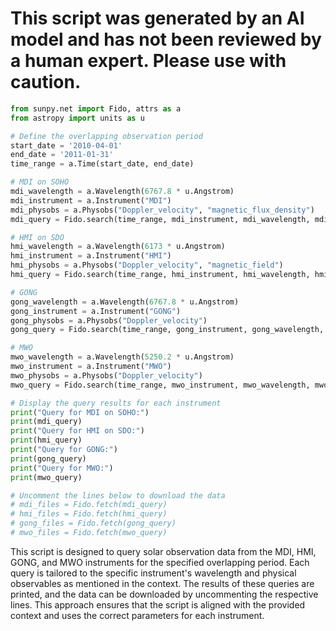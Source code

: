 # This script was generated by an AI model and has not been reviewed by a human expert. Please use with caution.

```python
from sunpy.net import Fido, attrs as a
from astropy import units as u

# Define the overlapping observation period
start_date = '2010-04-01'
end_date = '2011-01-31'
time_range = a.Time(start_date, end_date)

# MDI on SOHO
mdi_wavelength = a.Wavelength(6767.8 * u.Angstrom)
mdi_instrument = a.Instrument("MDI")
mdi_physobs = a.Physobs("Doppler_velocity", "magnetic_flux_density")
mdi_query = Fido.search(time_range, mdi_instrument, mdi_wavelength, mdi_physobs)

# HMI on SDO
hmi_wavelength = a.Wavelength(6173 * u.Angstrom)
hmi_instrument = a.Instrument("HMI")
hmi_physobs = a.Physobs("Doppler_velocity", "magnetic_field")
hmi_query = Fido.search(time_range, hmi_instrument, hmi_wavelength, hmi_physobs)

# GONG
gong_wavelength = a.Wavelength(6767.8 * u.Angstrom)
gong_instrument = a.Instrument("GONG")
gong_physobs = a.Physobs("Doppler_velocity")
gong_query = Fido.search(time_range, gong_instrument, gong_wavelength, gong_physobs)

# MWO
mwo_wavelength = a.Wavelength(5250.2 * u.Angstrom)
mwo_instrument = a.Instrument("MWO")
mwo_physobs = a.Physobs("Doppler_velocity")
mwo_query = Fido.search(time_range, mwo_instrument, mwo_wavelength, mwo_physobs)

# Display the query results for each instrument
print("Query for MDI on SOHO:")
print(mdi_query)
print("Query for HMI on SDO:")
print(hmi_query)
print("Query for GONG:")
print(gong_query)
print("Query for MWO:")
print(mwo_query)

# Uncomment the lines below to download the data
# mdi_files = Fido.fetch(mdi_query)
# hmi_files = Fido.fetch(hmi_query)
# gong_files = Fido.fetch(gong_query)
# mwo_files = Fido.fetch(mwo_query)
```

This script is designed to query solar observation data from the MDI, HMI, GONG, and MWO instruments for the specified overlapping period. Each query is tailored to the specific instrument's wavelength and physical observables as mentioned in the context. The results of these queries are printed, and the data can be downloaded by uncommenting the respective lines. This approach ensures that the script is aligned with the provided context and uses the correct parameters for each instrument.
